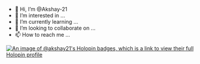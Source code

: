- 👋 Hi, I’m @Akshay-21
- 👀 I’m interested in ...
- 🌱 I’m currently learning ...
- 💞️ I’m looking to collaborate on ...
- 📫 How to reach me ...

<!---
Akshay-21/Akshay-21 is a ✨ special ✨ repository because its `README.md` (this file) appears on your GitHub profile.
You can click the Preview link to take a look at your changes.
--->


[![An image of @akshay21's Holopin badges, which is a link to view their full Holopin profile](https://holopin.me/akshay21)](https://holopin.io/@akshay21)
